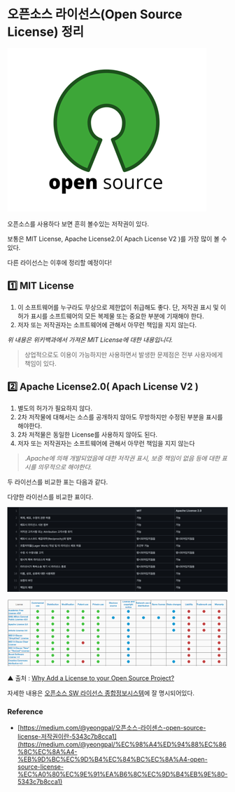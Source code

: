 # 오픈소스 라이선스(Open Source License) 정리

![img](../.vuepress/public/images/img-etc/OpenSourceLogo.png)  

오픈소스를 사용하다 보면 흔히 볼수있는 저작권이 있다.

보통은 MIT License, Apache License2.0( Apach License V2 )를 가장 많이 볼 수 있다.

다른 라이선스는 이후에 정리할 예정이다!

## 1️⃣ **MIT License**

1. 이 소프트웨어를 누구라도 무상으로 제한없이 취급해도 좋다. 단, 저작권 표시 및 이 허가 표시를 소프트웨어의 모든 복제물 또는 중요한 부분에 기재해야 한다.
2. 저자 또는 저작권자는 소프트웨어에 관해서 아무런 책임을 지지 않는다.

*위 내용은 위키백과에서 가져온 MIT License에 대한 내용입니다.*

> 상업적으로도 이용이 가능하지만 사용하면서 발생한 문제점은 전부 사용자에게 책임이 있다.

## 2️⃣ **Apache License2.0( Apach License V2 )**

1. 별도의 허가가 필요하지 않다.
2. 2차 저작물에 대해서는 소스를 공개하지 않아도 무방하지만 수정된 부분을 표시를 해야한다.
3. 2차 저적물은 동일한 License를 사용하지 않아도 된다.
4. 저자 또는 저작권자는 소프트웨어에 관해서 아무런 책임을 지지 않는다

> .*Apache에 의해 개발되었음에 대한 저작권 표시, 보증 책임이 없음 등에 대한 표시를 의무적으로 해야한다.*

두 라이선스를 비교한 표는 다음과 같다.

다양한 라이선스를 비교한 표이다.


![img](../.vuepress/public/images/img-etc/opensourceLicense.png)  

![img](../.vuepress/public/images/img-etc/OpenSourceLicenseTable.png)  

▲ 출처 : [Why Add a License to your Open Source Project?](https://medium.com/glitch/why-add-a-license-to-your-open-source-project-6f07941f9288)

자세한 내용은 [오픈소스 SW 라이선스 종합정보시스템](https://olis.or.kr/license/compareGuide.do)에 잘 명시되어있다.

### Reference

- [https://medium.com/@yeongpal/오픈소스-라이센스-open-source-license-저작권이란-5343c7b8cca1](https://medium.com/@yeongpal/%EC%98%A4%ED%94%88%EC%86%8C%EC%8A%A4-%EB%9D%BC%EC%9D%B4%EC%84%BC%EC%8A%A4-open-source-license-%EC%A0%80%EC%9E%91%EA%B6%8C%EC%9D%B4%EB%9E%80-5343c7b8cca1)